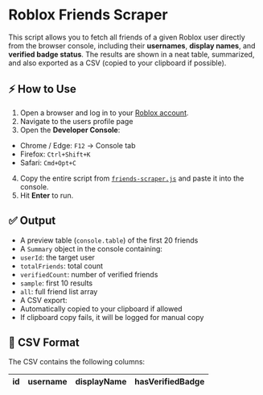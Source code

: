 # Roblox Friends Scraper

This script allows you to fetch all friends of a given Roblox user directly from the browser console, including their **usernames**, **display names**, and **verified badge status**. The results are shown in a neat table, summarized, and also exported as a CSV (copied to your clipboard if possible).

## ⚡ How to Use

1. Open a browser and log in to your [Roblox account](https://www.roblox.com/).
2. Navigate to the users profile page
3. Open the **Developer Console**:
- Chrome / Edge: `F12` → Console tab  
- Firefox: `Ctrl+Shift+K`  
- Safari: `Cmd+Opt+C`
4. Copy the entire script from [`friends-scraper.js`](./friends-scraper.js) and paste it into the console.
5. Hit **Enter** to run.

## ✅ Output

- A preview table (`console.table`) of the first 20 friends  
- A `Summary` object in the console containing:
- `userId`: the target user  
- `totalFriends`: total count  
- `verifiedCount`: number of verified friends  
- `sample`: first 10 results  
- `all`: full friend list array  
- A CSV export:
- Automatically copied to your clipboard if allowed  
- If clipboard copy fails, it will be logged for manual copy  

## 📄 CSV Format

The CSV contains the following columns:

| id | username | displayName | hasVerifiedBadge |
|----|----------|-------------|------------------|
